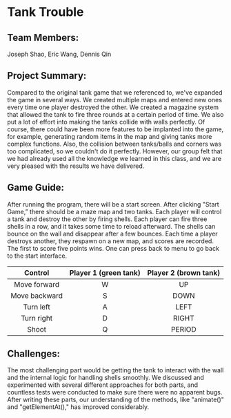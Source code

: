 # Tank Trouble

## Team Members:
Joseph Shao, Eric Wang, Dennis Qin

## Project Summary:
Compared to the original tank game that we referenced to, we've expanded the game in several ways. We created multiple maps and entered new ones every time one player destroyed the other. We created a magazine system that allowed the tank to fire three rounds at a certain period of time. We also put a lot of effort into making the tanks collide with walls perfectly. Of course, there could have been more features to be implanted into the game, for example, generating random items in the map and giving tanks more complex functions. Also, the collision between tanks/balls and corners was too complicated, so we couldn't do it perfectly. However, our group felt that we had already used all the knowledge we learned in this class, and we are very pleased with the results we have delivered.  

## Game Guide:
After running the program, there will be a start screen. After clicking "Start Game,” there should be a maze map and two tanks. Each player will control a tank and destroy the other by firing shells. Each player can fire three shells in a row, and it takes some time to reload afterward. The shells can bounce on the wall and disappear after a few bounces. Each time a player destroys another, they respawn on a new map, and scores are recorded. The first to score five points wins. One can press back to menu to go back to the start interface.

|Control|Player 1 (green tank)|Player 2 (brown tank)|
|:-----:|:-------------------:|:-------------------:|
|Move forward|W|UP|
|Move backward|S|DOWN|
|Turn left|A|LEFT|
|Turn right|D|RIGHT|
|Shoot|Q|PERIOD|

## Challenges:
The most challenging part would be getting the tank to interact with the wall and the internal logic for handling shells smoothly. We discussed and experimented with several different approaches for both parts, and countless tests were conducted to make sure there were no apparent bugs. After writing these parts, our understanding of the methods, like "animate()" and "getElementAt()," has improved considerably.